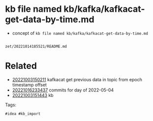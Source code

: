 # kb file named kb/kafka/kafkacat-get-data-by-time.md

- concept of `kb file named kb/kafka/kafkacat-get-data-by-time.md`

```
```

` zet/20221014185521/README.md `

# Related

- [20221003150211](/zet/20221003150211/README.md) kafkacat get previous data in topic from epoch timestamp offset
- [20221016233437](/zet/20221016233437/README.md) commits for day of 2022-05-04
- [20221003151443](/zet/20221003151443/README.md) kb

Tags:

    #idea #kb_import
